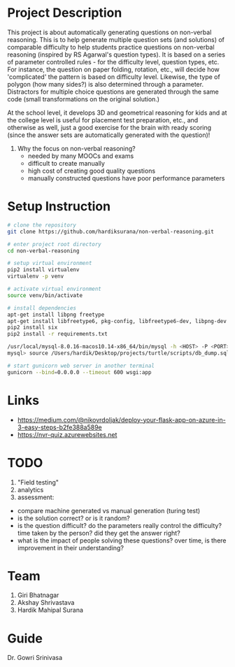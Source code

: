 # Project Description

This project is about automatically generating questions on non-verbal reasoning. This is to help generate multiple question sets (and solutions) of comparable difficulty to help students practice questions on non-verbal reasoning (inspired by RS Agarwal's question types). It is based on a series of parameter controlled rules - for the difficulty level, question types, etc. For instance, the question on paper folding, rotation, etc., will decide how 'complicated' the pattern is based on difficulty level. Likewise, the type of polygon (how many sides?) is also determined through a parameter. Distractors for multiple choice questions are generated through the same code (small transformations on the original solution.) 

At the school level, it develops 3D and geometrical reasoning for kids and at the college level is useful for placement test preparation, etc., and otherwise as well, just a good exercise for the brain with ready scoring (since the answer sets are automatically generated with the question)!  

1. Why the focus on non-verbal reasoning?
   - needed by many MOOCs and exams
   - difficult to create manually
   - high cost of creating good quality questions
   - manually constructed questions have poor performance parameters


# Setup Instruction

```sh
# clone the repository
git clone https://github.com/hardiksurana/non-verbal-reasoning.git

# enter project root directory
cd non-verbal-reasoning

# setup virtual environment
pip2 install virtualenv
virtualenv -p venv

# activate virtual environment
source venv/bin/activate

# install dependencies
apt-get install libpng freetype
apt-get install libfreetype6, pkg-config, libfreetype6-dev, libpng-dev
pip2 install six
pip2 install -r requirements.txt

/usr/local/mysql-8.0.16-macos10.14-x86_64/bin/mysql -h <HOST> -P <PORT> -u <USERNAME> -p
mysql> source /Users/hardik/Desktop/projects/turtle/scripts/db_dump.sql

# start gunicorn web server in another terminal
gunicorn --bind=0.0.0.0 --timeout 600 wsgi:app
```


# Links

- https://medium.com/@nikovrdoljak/deploy-your-flask-app-on-azure-in-3-easy-steps-b2fe388a589e
- https://nvr-quiz.azurewebsites.net


# TODO

1. "Field testing"
2. analytics
3. assessment:
  - compare machine generated vs manual generation (turing test)
  - is the solution correct? or is it random?
  - is the question difficult? do the parameters really control the difficulty? time taken by the person? did they get the answer right?
  - what is the impact of people solving these questions? over time, is there improvement in their understanding?


# Team

1. Giri Bhatnagar
2. Akshay Shrivastava
3. Hardik Mahipal Surana

# Guide

Dr. Gowri Srinivasa